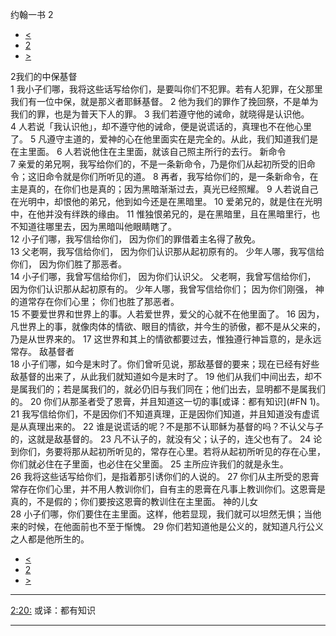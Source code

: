 ﻿





 约翰一书 2




* [<](bible/1JN01.md)
* [2](bible/1JN.md)
* [>](bible/1JN03.md)



 
2我们的中保基督  
1 我小子们哪，我将这些话写给你们，是要叫你们不犯罪。若有人犯罪，在父那里我们有一位中保，就是那义者耶稣基督。 
2 他为我们的罪作了挽回祭，不是单为我们的罪，也是为普天下人的罪。 
3 我们若遵守他的诫命，就晓得是认识他。 
4 人若说「我认识他」，却不遵守他的诫命，便是说谎话的，真理也不在他心里了。 
5 凡遵守主道的，爱神的心在他里面实在是完全的。从此，我们知道我们是在主里面。 
6 人若说他住在主里面，就该自己照主所行的去行。 新命令  
7 亲爱的弟兄啊，我写给你们的，不是一条新命令，乃是你们从起初所受的旧命令；这旧命令就是你们所听见的道。 
8 再者，我写给你们的，是一条新命令，在主是真的，在你们也是真的；因为黑暗渐渐过去，真光已经照耀。 
9 人若说自己在光明中，却恨他的弟兄，他到如今还是在黑暗里。 
10 爱弟兄的，就是住在光明中，在他并没有绊跌的缘由。 
11 惟独恨弟兄的，是在黑暗里，且在黑暗里行，也不知道往哪里去，因为黑暗叫他眼睛瞎了。  
12 小子们哪，我写信给你们， 因为你们的罪借着主名得了赦免。  
13 父老啊，我写信给你们， 因为你们认识那从起初原有的。 少年人哪，我写信给你们， 因为你们胜了那恶者。  
14 小子们哪，我曾写信给你们， 因为你们认识父。 父老啊，我曾写信给你们， 因为你们认识那从起初原有的。 少年人哪，我曾写信给你们； 因为你们刚强， 神的道常存在你们心里； 你们也胜了那恶者。  
15 不要爱世界和世界上的事。人若爱世界，爱父的心就不在他里面了。 
16 因为，凡世界上的事，就像肉体的情欲、眼目的情欲，并今生的骄傲，都不是从父来的，乃是从世界来的。 
17 这世界和其上的情欲都要过去，惟独遵行神旨意的，是永远常存。 敌基督者  
18 小子们哪，如今是末时了。你们曾听见说，那敌基督的要来；现在已经有好些敌基督的出来了，从此我们就知道如今是末时了。 
19 他们从我们中间出去，却不是属我们的；若是属我们的，就必仍旧与我们同在；他们出去，显明都不是属我们的。 
20 你们从那圣者受了恩膏，并且知道这一切的事[或译：都有知识](#FN 1)。 
21 我写信给你们，不是因你们不知道真理，正是因你们知道，并且知道没有虚谎是从真理出来的。 
22 谁是说谎话的呢？不是那不认耶稣为基督的吗？不认父与子的，这就是敌基督的。 
23 凡不认子的，就没有父；认子的，连父也有了。 
24 论到你们，务要将那从起初所听见的，常存在心里。若将从起初所听见的存在心里，你们就必住在子里面，也必住在父里面。 
25 主所应许我们的就是永生。  
26 我将这些话写给你们，是指着那引诱你们的人说的。 
27 你们从主所受的恩膏常存在你们心里，并不用人教训你们，自有主的恩膏在凡事上教训你们。这恩膏是真的，不是假的；你们要按这恩膏的教训住在主里面。 神的儿女  
28 小子们哪，你们要住在主里面。这样，他若显现，我们就可以坦然无惧；当他来的时候，在他面前也不至于惭愧。 
29 你们若知道他是公义的，就知道凡行公义之人都是他所生的。 
* [<](bible/1JN01.md)
* [2](bible/1JN.md)
* [>](bible/1JN03.md)





---


[2:20:](#V20)
或译：都有知识




---









